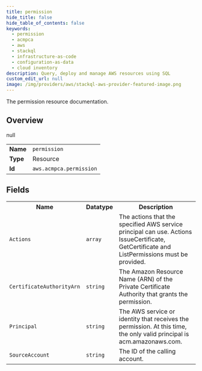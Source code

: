 ```yaml
---
title: permission
hide_title: false
hide_table_of_contents: false
keywords:
  - permission
  - acmpca
  - aws
  - stackql
  - infrastructure-as-code
  - configuration-as-data
  - cloud inventory
description: Query, deploy and manage AWS resources using SQL
custom_edit_url: null
image: /img/providers/aws/stackql-aws-provider-featured-image.png
---
```

The permission resource documentation.

## Overview
<table><tbody>
<tr><td><b>Name</b></td><td><code>permission</code></td></tr>
<tr><td><b>Type</b></td><td>Resource</td></tr>
null
<tr><td><b>Id</b></td><td><code>aws.acmpca.permission</code></td></tr>
</tbody></table>

## Fields
<table><tbody>
<tr><th>Name</th><th>Datatype</th><th>Description</th></tr>
<tr><td><code>Actions</code></td><td><code>array</code></td><td>The actions that the specified AWS service principal can use. Actions IssueCertificate, GetCertificate and ListPermissions must be provided.</td></tr><tr><td><code>CertificateAuthorityArn</code></td><td><code>string</code></td><td>The Amazon Resource Name (ARN) of the Private Certificate Authority that grants the permission.</td></tr><tr><td><code>Principal</code></td><td><code>string</code></td><td>The AWS service or identity that receives the permission. At this time, the only valid principal is acm.amazonaws.com.</td></tr><tr><td><code>SourceAccount</code></td><td><code>string</code></td><td>The ID of the calling account.</td></tr>
</tbody></table>